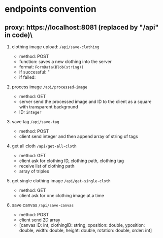 # endpoints convention

## proxy: https://localhost:8081 (replaced by "/api" in code)\

1. clothing image upload: `/api/save-clothing`

   - method: POST
   - function: saves a new clothing into the server
   - format: `FormData(Blob(string))`
   - if successful: "
   - if failed:

2. process image `/api/processed-image`

   - method: GET
   - server send the processed image and ID to the client as a square with transparent background
   - ID: `integer`

3. save tag `/api/save-tag`

   - method: POST
   - client send integer and then append array of string of tags

4. get all cloth `/api/get-all-cloth`

   - method: GET
   - client ask for clothing ID, clothing path, clothing tag
   - receive list of clothing path
   - array of triples

5. get single clothing image `/api/get-single-cloth`

   - method: GET
   - client ask for one clothing image at a time

6. save canvas `/api/save-canvas`
   - method: POST
   - client send 2D array
   - [canvas ID: int, clothingID: string, xposition: double, yposition: double, width: double, height: double, rotation: double, order: int]
